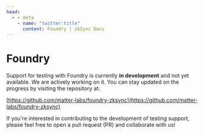 ```yaml
---
head:
  - - meta
    - name: "twitter:title"
      content: Foundry | zkSync Docs
---
```


# Foundry

Support for testing with Foundry is currently **in development** and not yet available. We are actively working on it. You can stay updated on the progress by visiting the repository at:

[https://github.com/matter-labs/foundry-zksync](https://github.com/matter-labs/foundry-zksync)

If you're interested in contributing to the development of testing support, please feel free to open a pull request (PR) and collaborate with us!
